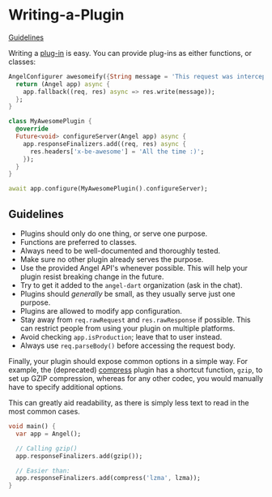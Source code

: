 # Writing-a-Plugin

[Guidelines](writing-a-plugin.md#guidelines)

Writing a [plug-in](using-plug-ins.md)
is easy. You can provide plug-ins as either functions, or classes:

```dart
AngelConfigurer awesomeify({String message = 'This request was intercepted by an awesome plug-in.'}) {
  return (Angel app) async {
    app.fallback((req, res) async => res.write(message));
  };
}

class MyAwesomePlugin {
  @override
  Future<void> configureServer(Angel app) async {
    app.responseFinalizers.add((req, res) async {
      res.headers['x-be-awesome'] = 'All the time :)';
    });
  }
}

await app.configure(MyAwesomePlugin().configureServer);
```

## Guidelines

* Plugins should only do one thing, or serve one purpose.
* Functions are preferred to classes.
* Always need to be well-documented and thoroughly tested.
* Make sure no other plugin already serves the purpose.
* Use the provided Angel API's whenever possible. This will help your plugin resist breaking change in the future.
* Try to get it added to the `angel-dart` organization (ask in the chat).
* Plugins should *generally* be small, as they usually serve just one purpose.
* Plugins are allowed to modify app configuration.
* Stay away from `req.rawRequest` and `res.rawResponse` if possible. This can restrict people from
using your plugin on multiple platforms.
* Avoid checking `app.isProduction`; leave that to user instead.
* Always use `req.parseBody()` before accessing the request body.

Finally, your plugin should expose common options in a simple way. For example, the \(deprecated\) [compress](https://github.com/angel-dart/compress) plugin has a shortcut function, `gzip`, to set up GZIP compression, whereas for any other codec, you would manually have to specify additional options.

This can greatly aid readability, as there is simply less text to read in the most common cases.

```dart
void main() {
  var app = Angel();

  // Calling gzip()
  app.responseFinalizers.add(gzip());

  // Easier than:
  app.responseFinalizers.add(compress('lzma', lzma));
}
```

